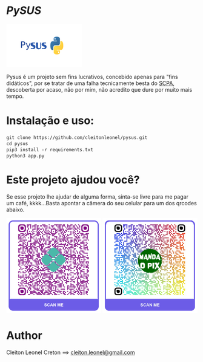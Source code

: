 # _PySUS_

<img src="https://github.com/cleitonleonel/pysus/blob/master/src/pysus.png?raw=true" alt="pysus" width="200"/>

Pysus é um projeto sem fins lucrativos, concebido apenas para "fins didáticos", por se tratar de uma falha tecnicamente besta do [SCPA](https://scpa.saude.gov.br/), descoberta por acaso, não por mim, não acredito que dure por muito mais tempo.
# Instalação e uso:

```shell
git clone https://github.com/cleitonleonel/pysus.git
cd pysus
pip3 install -r requirements.txt
python3 app.py
```

# Este projeto ajudou você?

Se esse projeto lhe ajudar de alguma forma, sinta-se livre para me pagar um café, kkkk...Basta apontar a câmera do seu celular para um dos qrcodes abaixo.

<img src="https://github.com/cleitonleonel/pypix/blob/master/qrcode.png?raw=true" alt="QRCode Doação" width="250"/>

<img src="https://github.com/cleitonleonel/pypix/blob/master/artistic.gif?raw=true" alt="QRCode Doação" width="250"/>

# Author

Cleiton Leonel Creton ==> cleiton.leonel@gmail.com
